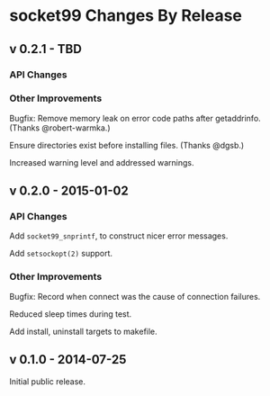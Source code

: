 # socket99 Changes By Release

## v 0.2.1 - TBD

### API Changes

### Other Improvements

Bugfix: Remove memory leak on error code paths after getaddrinfo.
(Thanks @robert-warmka.)

Ensure directories exist before installing files. (Thanks @dgsb.)

Increased warning level and addressed warnings.


## v 0.2.0 - 2015-01-02

### API Changes

Add `socket99_snprintf`, to construct nicer error messages.

Add `setsockopt(2)` support.

### Other Improvements

Bugfix: Record when connect was the cause of connection failures.

Reduced sleep times during test.

Add install, uninstall targets to makefile.


## v 0.1.0 - 2014-07-25

Initial public release.
